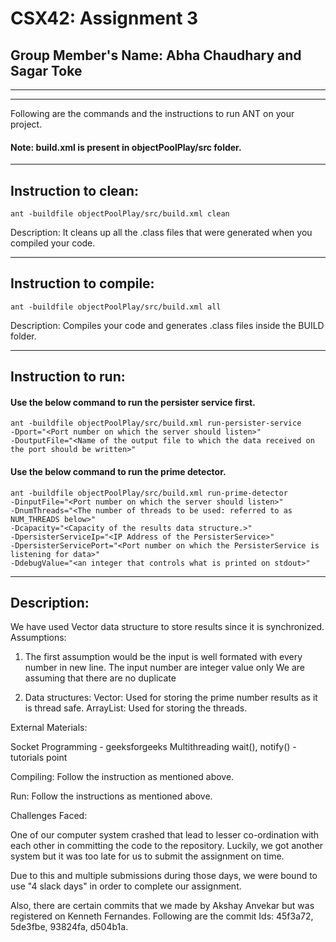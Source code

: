 # CSX42: Assignment 3
## Group Member's Name: Abha Chaudhary and Sagar Toke

-----------------------------------------------------------------------
-----------------------------------------------------------------------
Following are the commands and the instructions to run ANT on your project.
#### Note: build.xml is present in objectPoolPlay/src folder.

-----------------------------------------------------------------------
## Instruction to clean:

```commandline
ant -buildfile objectPoolPlay/src/build.xml clean
```

Description: It cleans up all the .class files that were generated when you
compiled your code.

-----------------------------------------------------------------------
## Instruction to compile:

```commandline
ant -buildfile objectPoolPlay/src/build.xml all
```

Description: Compiles your code and generates .class files inside the BUILD folder.

-----------------------------------------------------------------------
## Instruction to run:

#### Use the below command to run the persister service first.

```commandline
ant -buildfile objectPoolPlay/src/build.xml run-persister-service
-Dport="<Port number on which the server should listen>" 
-DoutputFile="<Name of the output file to which the data received on the port should be written>" 
```
#### Use the below command to run the prime detector.

```commandline
ant -buildfile objectPoolPlay/src/build.xml run-prime-detector
-DinputFile="<Port number on which the server should listen>" 
-DnumThreads="<The number of threads to be used: referred to as NUM_THREADS below>" 
-Dcapacity="<Capacity of the results data structure.>" 
-DpersisterServiceIp="<IP Address of the PersisterService>" 
-DpersisterServicePort="<Port number on which the PersisterService is listening for data>" 
-DdebugValue="<an integer that controls what is printed on stdout>"
```
-----------------------------------------------------------------------
## Description:
We have used Vector data structure to store results since it is synchronized.
Assumptions:
1. The first assumption would be the input is well formated with every number in new line.
  The input number are integer value only
  We are assuming that there are no duplicate
  
2. Data structures:
  Vector: Used for storing the prime number results as it is thread safe.
  ArrayList: Used for storing the threads.

External Materials:

  Socket Programming - geeksforgeeks
  Multithreading wait(), notify() - tutorials point

Compiling: Follow the instruction as mentioned above.

Run: Follow the instructions as mentioned above.

Challenges Faced:

One of our computer system crashed that lead to lesser co-ordination with each other in committing the code to the repository. Luckily, we got another system but it was too late for us to submit the assignment on time.

Due to this and multiple submissions during those days, we were bound to use "4 slack days" in order to complete our assignment.

Also, there are certain commits that we made by Akshay Anvekar but was registered on Kenneth Fernandes. Following are the commit Ids: 45f3a72, 5de3fbe, 93824fa, d504b1a.



